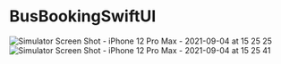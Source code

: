 # BusBookingSwiftUI
![Simulator Screen Shot - iPhone 12 Pro Max - 2021-09-04 at 15 25 25](https://user-images.githubusercontent.com/10805452/132089738-da4da198-0b71-43d9-83c4-6f578532dd0e.png)
![Simulator Screen Shot - iPhone 12 Pro Max - 2021-09-04 at 15 25 41](https://user-images.githubusercontent.com/10805452/132089743-606ab3d1-b07d-401b-b05e-420443e76cc5.png)
